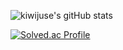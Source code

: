 ![kiwijuse's gitHub stats](https://github-readme-stats.vercel.app/api?username=kiwijuse&show_icons=true&theme=radical)

[![Solved.ac Profile](http://mazassumnida.wtf/api/v2/generate_badge?boj=kiwijuse)](https://solved.ac/kiwijuse/)
